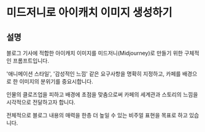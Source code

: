 # 미드저니로 아이캐치 이미지 생성하기

## 설명
블로그 기사에 적합한 아이캐치 이미지를 미드저니(Midjourney)로 만들기 위한 구체적인 프롬프트입니다.

'애니메이션 스타일', '감성적인 느낌' 같은 요구사항을 명확히 지정하고, 카페를 배경으로 한 이미지의 분위기를 중요시합니다.

인물의 클로즈업을 피하고 배경에 초점을 맞춤으로써 카페의 세계관과 스토리의 느낌을 시각적으로 전달하고자 합니다.

전체적으로 블로그 내용의 매력을 한층 더 높일 수 있는 비주얼 표현을 목표로 하고 있습니다.